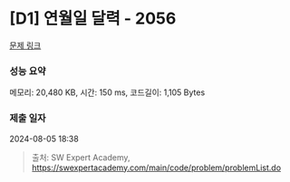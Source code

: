 # [D1] 연월일 달력 - 2056 

[문제 링크](https://swexpertacademy.com/main/code/problem/problemDetail.do?contestProbId=AV5QLkdKAz4DFAUq) 

### 성능 요약

메모리: 20,480 KB, 시간: 150 ms, 코드길이: 1,105 Bytes

### 제출 일자

2024-08-05 18:38



> 출처: SW Expert Academy, https://swexpertacademy.com/main/code/problem/problemList.do